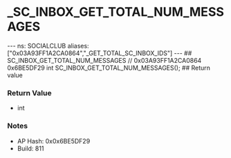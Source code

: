 # _SC_INBOX_GET_TOTAL_NUM_MESSAGES

--- ns: SOCIALCLUB aliases: ["0x03A93FF1A2CA0864","_GET_TOTAL_SC_INBOX_IDS"] --- ## SC_INBOX_GET_TOTAL_NUM_MESSAGES  // 0x03A93FF1A2CA0864 0x6BE5DF29 int SC_INBOX_GET_TOTAL_NUM_MESSAGES();   ## Return value

### Return Value
* int

### Notes
* AP Hash: 0x0x6BE5DF29
* Build: 811

